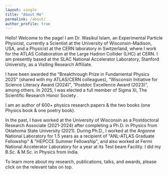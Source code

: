 ```yaml
---
layout: single
title: "About Me"
permalink: /about/
author_profile: true
---
```


Hello! Welcome to the page! I am Dr. Wasikul Islam, an Experimental Particle Physicist, currently a Scientist at the University of Wisconsin-Madison, USA, and a Physicist at the CERN laboratory in Switzerland, where I work for the ATLAS Collaboration at the Large Hadron Collider (LHC) at CERN. I am presently based at the SLAC National Accelerator Laboratory, Stanford University, as a Visiting Research Affiliate.

I have been awarded the “Breakthrough Prize in Fundamental Physics 2025” (shared with my ATLAS/CERN colleagues), “Wisconsin Initiative for Science Literacy Award (2024)”, “Postdoc Excellence Award (2023)”, among others. In 2025, I was elected a full member of Sigma Xi, The Scientific Research Honor Society .

I am an author of 600+ physics research papers & the two books (one Physics book & one poetry book). 

In the past, I have worked at the University of Wisconsin as a Postdoctoral Research Associate (2021-2024) after completing a Ph.D. in Physics from Oklahoma State University (2021). During Ph.D., I worked at the Argonne National Laboratory for 1.5 years as a recipient of "ANL-ATLAS Graduate Fellowship" & "HEPCCE Summer Fellowship", and also worked at Fermi National Accelerator Laboratory for a year at its Test beam Facility. I did my B.Sc. & M.Sc. in Physics from India.

To learn more about my research, publications, talks, and awards, please click on the relevant tabs on top.

